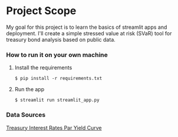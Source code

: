 # Project Scope

My goal for this project is to learn the basics of streamlit apps and deployment. I'll create a simple stressed value at risk (SVaR) tool for treasury bond analysis based on public data.

### How to run it on your own machine

1. Install the requirements

   ```
   $ pip install -r requirements.txt
   ```

2. Run the app

   ```
   $ streamlit run streamlit_app.py
   ```

### Data Sources

[Treasury Interest Rates Par Yield Curve](https://home.treasury.gov/interest-rates-data-csv-archive)
